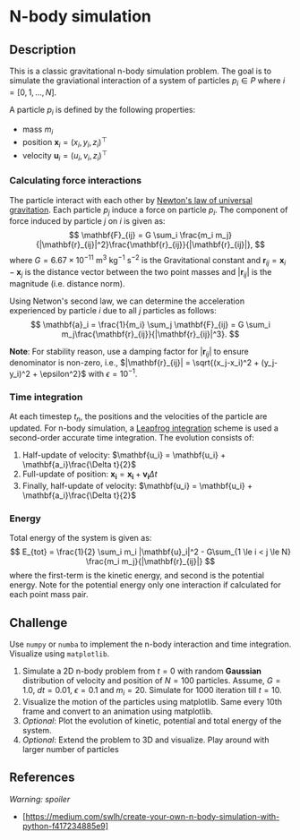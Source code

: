 # N-body simulation

## Description

This is a classic gravitational n-body simulation problem. The goal is to simulate the graviational interaction of a system of particles $p_i\in P$ where $i=[0,1,...,N]$.

A particle $p_i$ is defined by the following properties:

- mass $m_i$
- position $\mathbf{x}_i = (x_i, y_i, z_i)^\top$
- velocity $\mathbf{u}_i = (u_i, v_i, z_i)^\top$

### Calculating force interactions

The particle interact with each other by [Newton's law of universal gravitation](https://en.wikipedia.org/wiki/Newton%27s_law_of_universal_gravitation). Each particle $p_j$ induce a force on particle $p_i$. The component of force induced by particle $j$ on $i$ is given as:
$$
\mathbf{F}_{ij} = G \sum_i \frac{m_i m_j}{|\mathbf{r}_{ij}|^2}\frac{\mathbf{r}_{ij}}{|\mathbf{r}_{ij}|},
$$
where $G = 6.67\times10^{-11}$ m$^3$ kg$^{-1}$ s$^{-2}$ is the Gravitational constant and $\mathbf{r}_{ij} = \mathbf{x}_i - \mathbf{x}_j$ is the distance vector between the two point masses and $|\mathbf{r}_{ij}|$ is the magnitude (i.e. distance norm).

Using Netwon's second law, we can determine the acceleration experienced by particle $i$ due to all $j$ particles as follows:
$$
\mathbf{a}_i = \frac{1}{m_i} \sum_j \mathbf{F}_{ij} = G \sum_i m_j\frac{\mathbf{r}_{ij}}{|\mathbf{r}_{ij}|^3}.
$$

**Note**: For stability reason, use a damping factor for $|\mathbf{r}_{ij}|$ to ensure denominator is non-zero, i.e., $|\mathbf{r}_{ij}| = \sqrt{(x_j-x_i)^2 + (y_j-y_i)^2 + \epsilon^2}$ with $\epsilon=10^{-1}$.

### Time integration

At each timestep $t_n$, the positions and the velocities of the particle are updated. For n-body simulation, a [Leapfrog integration](https://en.wikipedia.org/wiki/Leapfrog_integration) scheme is used a second-order accurate time integration. The evolution consists of:

1. Half-update of velocity: $\mathbf{u_i} = \mathbf{u_i} + \mathbf{a_i}\frac{\Delta t}{2}$
2. Full-update of position: $\mathbf{x_i} = \mathbf{x_i} + \mathbf{v_i}\Delta t$
3. Finally, half-update of velocity: $\mathbf{u_i} = \mathbf{u_i} + \mathbf{a_i}\frac{\Delta t}{2}$

### Energy

Total energy of the system is given as:
$$
E_{tot} = \frac{1}{2} \sum_i m_i |\mathbf{u}_i|^2 - G\sum_{1 \le i < j \le N} \frac{m_i m_j}{|\mathbf{r}_{ij}|}
$$
where the first-term is the kinetic energy, and second is the potential energy. Note for the potential energy only one interaction if calculated for each point mass pair.


## Challenge

Use `numpy` or `numba` to implement the n-body interaction and time integration. Visualize using `matplotlib`.

1. Simulate a 2D n-body problem from $t=0$ with random **Gaussian** distribution of velocity and position of $N=100$ particles. Assume, $G=1.0$, $dt=0.01$, $\epsilon=0.1$ and $m_i=20$. Simulate for 1000 iteration till $t=10$.
2. Visualize the motion of the particles using matplotlib. Same every 10th frame and convert to an animation using matplotlib.
3. *Optional*: Plot the evolution of kinetic, potential and total energy of the system.
4. *Optional*: Extend the problem to 3D and visualize. Play around with larger number of particles

## References

*Warning: spoiler*

- [https://medium.com/swlh/create-your-own-n-body-simulation-with-python-f417234885e9]
